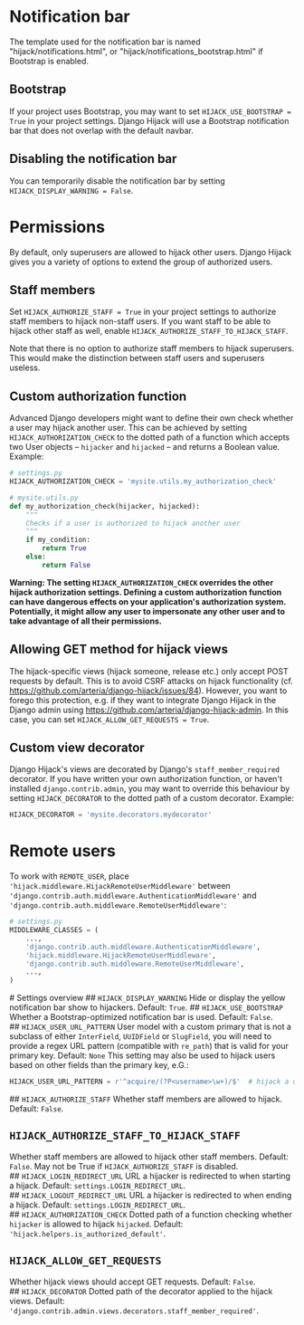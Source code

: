 
# Notification bar
The template used for the notification bar is named "hijack/notifications.html", or "hijack/notifications_bootstrap.html" 
if Bootstrap is enabled.

## Bootstrap
If your project uses Bootstrap, you may want to set `HIJACK_USE_BOOTSTRAP = True` in your project settings.
Django Hijack will use a Bootstrap notification bar that does not overlap with the default navbar.

## Disabling the notification bar
You can temporarily disable the notification bar by setting `HIJACK_DISPLAY_WARNING = False`. 

# Permissions
By default, only superusers are allowed to hijack other users.
Django Hijack gives you a variety of options to extend the group of authorized users.

## Staff members
Set `HIJACK_AUTHORIZE_STAFF = True` in your project settings to authorize staff members to hijack non-staff users.
If you want staff to be able to hijack other staff as well, enable `HIJACK_AUTHORIZE_STAFF_TO_HIJACK_STAFF`.

Note that there is no option to authorize staff members to hijack superusers. This would make the distinction between staff users and superusers useless.

## Custom authorization function
Advanced Django developers might want to define their own check whether a user may hijack another user. This can be achieved by 
setting `HIJACK_AUTHORIZATION_CHECK` to the dotted path of a function which accepts two User 
objects – `hijacker` and `hijacked` – and returns a Boolean value. Example:

```python
# settings.py
HIJACK_AUTHORIZATION_CHECK = 'mysite.utils.my_authorization_check'
```

```python
# mysite.utils.py
def my_authorization_check(hijacker, hijacked):
    """
    Checks if a user is authorized to hijack another user
    """
    if my_condition:
        return True
    else:
        return False
```

**Warning: The setting `HIJACK_AUTHORIZATION_CHECK` overrides the other hijack authorization settings. Defining a custom authorization function can have dangerous
effects on your application's authorization system. Potentially, it might allow any user to impersonate 
any other user and to take advantage of all their permissions.**


## Allowing GET method for hijack views
The hijack-specific views (hijack someone, release etc.) only accept POST requests by default. This is to avoid CSRF attacks on hijack functionality (cf. https://github.com/arteria/django-hijack/issues/84).
However, you want to forego this protection, e.g. if they want to integrate Django Hijack in the Django admin using <https://github.com/arteria/django-hijack-admin>.
In this case, you can set `HIJACK_ALLOW_GET_REQUESTS = True`.

## Custom view decorator
Django Hijack's views are decorated by Django's `staff_member_required` decorator. If you have written your own 
authorization function, or haven't installed `django.contrib.admin`, you may want to override this behaviour by 
setting `HIJACK_DECORATOR` to the dotted path of a custom decorator. Example:

```python
HIJACK_DECORATOR = 'mysite.decorators.mydecorator'
```

# Remote users
To work with `REMOTE_USER`,  place `'hijack.middleware.HijackRemoteUserMiddleware'`
between `'django.contrib.auth.middleware.AuthenticationMiddleware'` and `'django.contrib.auth.middleware.RemoteUserMiddleware'`:

```python
# settings.py
MIDDLEWARE_CLASSES = (
    ...,
    'django.contrib.auth.middleware.AuthenticationMiddleware',
    'hijack.middleware.HijackRemoteUserMiddleware',
    'django.contrib.auth.middleware.RemoteUserMiddleware',
    ...,
)
```

# Settings overview
## `HIJACK_DISPLAY_WARNING`
Hide or display the yellow notification bar show to hijackers. Default: `True`.
## `HIJACK_USE_BOOTSTRAP`
Whether a Bootstrap-optimized notification bar is used. Default: `False`.
## `HIJACK_USER_URL_PATTERN`
User model with a custom primary that is not a subclass of either
`InterField`, `UUIDField` or `SlugField`, you will need to provide a regex URL pattern
(compatible with `re_path`) that is valid for your primary key. Default: `None`
This setting may also be used to hijack users based on other fields than the primary key, e.G.:
```python
HIJACK_USER_URL_PATTERN = r'^acquire/(?P<username>\w+)/$'  # hijack a user based on the username
```
## `HIJACK_AUTHORIZE_STAFF`
Whether staff members are allowed to hijack. Default: `False`.
## `HIJACK_AUTHORIZE_STAFF_TO_HIJACK_STAFF`
Whether staff members are allowed to hijack other staff members. Default: `False`.
May not be True if `HIJACK_AUTHORIZE_STAFF` is disabled.
## `HIJACK_LOGIN_REDIRECT_URL`
URL a hijacker is redirected to when starting a hijack. Default: `settings.LOGIN_REDIRECT_URL`.
## `HIJACK_LOGOUT_REDIRECT_URL`
URL a hijacker is redirected to when ending a hijack. Default: `settings.LOGIN_REDIRECT_URL`.
## `HIJACK_AUTHORIZATION_CHECK`
Dotted path of a function checking whether `hijacker` is allowed to hijack `hijacked`. Default: `'hijack.helpers.is_authorized_default'`.
## `HIJACK_ALLOW_GET_REQUESTS`
Whether hijack views should accept GET requests. Default: `False`.
## `HIJACK_DECORATOR`
Dotted path of the decorator applied to the hijack views. Default: `'django.contrib.admin.views.decorators.staff_member_required'`.
